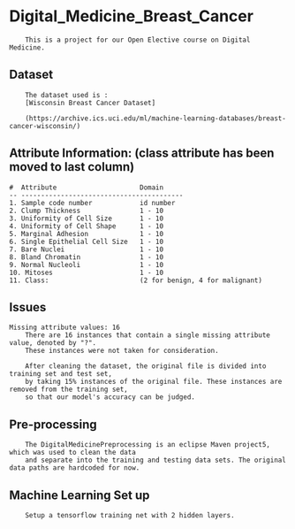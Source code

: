 # Digital_Medicine_Breast_Cancer

        This is a project for our Open Elective course on Digital Medicine. 

## Dataset

        The dataset used is :
        [Wisconsin Breast Cancer Dataset]
        
        (https://archive.ics.uci.edu/ml/machine-learning-databases/breast-cancer-wisconsin/)


## Attribute Information: (class attribute has been moved to last column)

    #  Attribute                     Domain
    -- -----------------------------------------
    1. Sample code number            id number
    2. Clump Thickness               1 - 10
    3. Uniformity of Cell Size       1 - 10
    4. Uniformity of Cell Shape      1 - 10
    5. Marginal Adhesion             1 - 10
    6. Single Epithelial Cell Size   1 - 10
    7. Bare Nuclei                   1 - 10
    8. Bland Chromatin               1 - 10
    9. Normal Nucleoli               1 - 10
    10. Mitoses                      1 - 10
    11. Class:                       (2 for benign, 4 for malignant)


## Issues
    Missing attribute values: 16
        There are 16 instances that contain a single missing attribute value, denoted by "?". 
        These instances were not taken for consideration.

        After cleaning the dataset, the original file is divided into training set and test set, 
        by taking 15% instances of the original file. These instances are removed from the training set, 
        so that our model's accuracy can be judged.

## Pre-processing
        The DigitalMedicinePreprocessing is an eclipse Maven project5, which was used to clean the data
        and separate into the training and testing data sets. The original data paths are hardcoded for now.

## Machine Learning Set up
        Setup a tensorflow training net with 2 hidden layers. 

